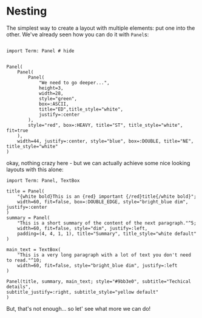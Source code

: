 # Nesting

The simplest way to create a layout with multiple elements: put one into the other.
We've already seen how you can do it with `Panel`s:

```@example nesting

import Term: Panel # hide


Panel(
    Panel(
        Panel(
            "We need to go deeper...",
            height=3,
            width=28,
            style="green",
            box=:ASCII,
            title="ED",title_style="white",
            justify=:center
        ),
        style="red", box=:HEAVY, title="ST", title_style="white", fit=true
    ),
    width=44, justify=:center, style="blue", box=:DOUBLE, title="NE", title_style="white"
)

```


okay, nothing crazy here - but we can actually achieve some nice looking layouts with this alone:

```@example nesting
import Term: Panel, TextBox

title = Panel(
    "{white bold}This is an {red} important {/red}title{/white bold}";
    width=60, fit=false, box=:DOUBLE_EDGE, style="bright_blue dim", justify=:center
)
summary = Panel(
    "This is a short summary of the content of the next paragraph."^5;
    width=60, fit=false, style="dim", justify=:left,
    padding=(4, 4, 1, 1), title="Summary", title_style="white default"
)

main_text = TextBox(
    "This is a very long paragraph with a lot of text you don't need to read."^10;
    width=60, fit=false, style="bright_blue dim", justify=:left
)

Panel(title, summary, main_text; style="#9bb3e0", subtitle="Techical details", 
subtitle_justify=:right, subtitle_style="yellow default"
)
```


But, that's not enough... so let' see what more we can do!